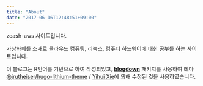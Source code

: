 ```yaml
---
title: "About"
date: "2017-06-16T12:48:51+09:00"
---
```


zcash-aws 사이트입니다.

가상화폐를 소재로 클라우드 컴퓨팅, 리눅스, 컴퓨터 하드웨어에 대한 공부를 하는 사이트입니다.

이 블로그는 R언어를 기반으로 하여 작성되었고, [**blogdown**](https://github.com/rstudio/blogdown) 패키지를 사용하여 테마 [@jrutheiser/hugo-lithium-theme](https://github.com/jrutheiser/hugo-lithium-theme) / [Yihui Xie](https://github.com/yihui/hugo-lithium-theme)에  의해 수정된 것을 사용하였습니다.
